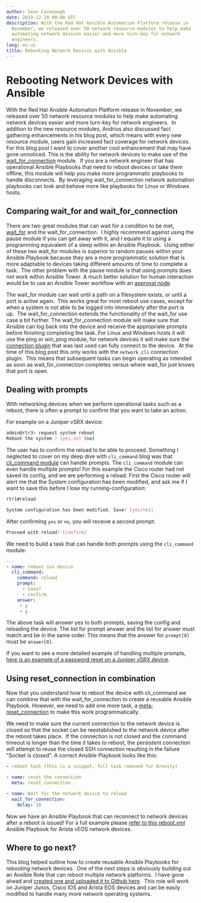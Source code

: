 ```yaml
---
author: Sean Cavanaugh
date: 2019-12-20 00:00 UTC
description: With the Red Hat Ansible Automation Platform release in
  November, we released over 50 network resource modules to help make
  automating network devices easier and more turn-key for network
  engineers.
lang: en-us
title: Rebooting Network Devices with Ansible
---
```


# Rebooting Network Devices with Ansible

With the Red Hat Ansible Automation Platform release in November, we
released over 50 network resource modules to help make automating
network devices easier and more turn-key for network engineers.  In
addition to the new resource modules, Andrius also discussed fact
gathering enhancements in his blog post,
which means with every new resource module, users gain increased fact
coverage for network devices.  For this blog post I want to cover
another cool enhancement that may have gone unnoticed. This is the
ability for network devices to make use of the
[wait_for_connection](https://docs.ansible.com/ansible/latest/modules/wait_for_connection_module.html)
module.  If you are a network engineer that has operational Ansible
Playbooks that need to reboot devices or take them offline, this module
will help you make more programmatic playbooks to handle disconnects. 
By leveraging wait_for_connection network automation playbooks can look
and behave more like playbooks for Linux or Windows hosts.

## Comparing wait_for and wait_for_connection 

There are two great modules that can wait for a condition to be met,
[wait_for](https://docs.ansible.com/ansible/latest/modules/wait_for_module.html)
and the wait_for_connection.  I highly recommend against using the pause
module if you can get away with it, and I equate it to using a
programming equivalent of a sleep within an Ansible Playbook.  Using
either of these two wait_for modules is superior to random pauses within
your Ansible Playbook because they are a more programmatic solution that
is more adaptable to devices taking different amounts of time to
complete a task.  The other problem with the pause module is that using
prompts does not work within Ansible Tower. A much better solution for
human interaction would be to use an Ansible Tower workflow with an
[approval node](https://docs.ansible.com/ansible-tower/latest/html/userguide/workflow_templates.html#approval-nodes).

The wait_for module can wait until a path on a filesystem exists, or
until a port is active again.  This works great for most reboot use
cases, except for when a system is not able to be logged into
immediately after the port is up.  The wait_for_connection extends the
functionality of the wait_for use case a bit further. The
wait_for_connection module will make sure that Ansible can log back into
the device and receive the appropriate prompts before finishing
completing the task. For Linux and Windows hosts it will use the ping or
win_ping module, for network devices it will make sure the
[connection plugin](https://docs.ansible.com/ansible/latest/plugins/connection.html)
that was last used can fully connect to the device.  At the time of this
blog post this only works with the `network_cli` connection plugin.  This
means that subsequent tasks can begin operating as intended as soon as
wait_for_connection completes versus where wait_for just knows that port
is open.

## Dealing with prompts

With networking devices when we perform operational tasks such as a
reboot, there is often a prompt to confirm that you want to take an
action.

For example on a Juniper vSRX device:

```bash
admin@rtr3> request system reboot
Reboot the system ? [yes,no] (no)
```

The user has to confirm the reload to be able to proceed.
Something I neglected to cover on my deep dive with `cli_command` blog was that [cli_command module](https://docs.ansible.com/ansible/latest/modules/cli_command_module.html) can handle prompts.
The `cli_command` module can even handle multiple prompts!
For this example the Cisco router had not saved its config, and we are performing a reload.
First the Cisco router will alert me that the System configuration has been modified, and ask me if I want to save this before I lose my running-configuration:

```bash
rtr1#reload

System configuration has been modified. Save? [yes/no]:
```

After confirming `yes` or `no`, you will receive a second prompt:

```bash
Proceed with reload? [confirm]
```

We need to build a task that can handle both prompts using the `cli_command` module:

```yaml
---
- name: reboot ios device
  cli_command:
    command: reload
    prompt:
      - Save?
      - confirm
    answer:
     - y
     - y
```

The above task will answer yes to both prompts, saving the config and reloading the device.
The list for prompt answer and the list for answer must match and be in the same order.
This means that the answer for `prompt[0]` must be `answer[0]`.

If you want to see a more detailed example of handling multiple prompts,
[here is an example of a password reset on a Juniper vSRX device](https://github.com/ansible/workshops/blob/master/provisioner/roles/configure_routers/tasks/juniper_default.yml).

## Using reset_connection in combination 

Now that you understand how to reboot the device with cli_command we can combine that with the wait_for_connection to create a reusable Ansible Playbook.
However, we need to add one more task, a [meta: reset_connection](https://docs.ansible.com/ansible/latest/modules/meta_module.html) to make this work programmatically.  

We need to make sure the current connection to the network device is
closed so that the socket can be reestablished to the network device
after the reboot takes place.  If the connection is not closed and the
command timeout is longer than the time it takes to reboot, the
persistent connection will attempt to reuse the closed SSH connection
resulting in the failure "Socket is closed". A correct Ansible Playbook
looks like this:

```yaml
- reboot task (this is a snippet, full task removed for brevity)

- name: reset the connection
  meta: reset_connection

- name: Wait for the network device to reload
  wait_for_connection:
    delay: 10
```

Now we have an Ansible Playbook that can reconnect to network devices after a reboot is issued!
For a full example please [refer to this reboot.yml](https://gist.github.com/IPvSean/56f6522cc73629984d3e47013240a1fa) Ansible Playbook for Arista vEOS network devices.

## Where to go next?

This blog helped outline how to create reusable Ansible Playbooks for
rebooting network devices.  One of the next steps is obviously building
out an Ansible Role that can reboot multiple network platforms.  I have
gone ahead and [created one and uploaded it to Github here](https://github.com/network-automation/tower_workshop/blob/master/network_reload.yml). 
This role will work on Juniper Junos, Cisco IOS and Arista EOS devices
and can be easily modified to handle many more network operating systems.
